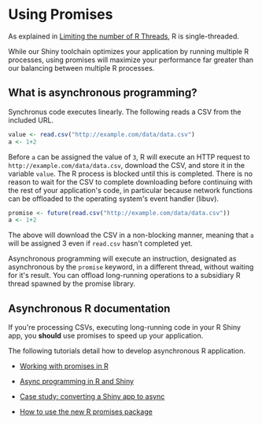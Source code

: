 # Using Promises

As explained in [Limiting the number of R Threads](../config/NumRThreads.md), R is single-threaded.

While our Shiny toolchain optimizes your application by running multiple R processes, using promises will maximize your performance far greater than our balancing between multiple R processes.

## What is asynchronous programming?

Synchronus code executes linearly. The following reads a CSV from the included URL.

```R
value <- read.csv("http://example.com/data/data.csv")
a <- 1+2
```

Before ```a``` can be assigned the value of ```3```, R will execute an HTTP request to ```http://example.com/data/data.csv```, download the CSV, and store it in the variable ```value```. The R process is blocked until this is completed. There is no reason to wait for the CSV to complete downloading before continuing with the rest of your application's code, in particular because network functions can be offloaded to the operating system's event handler (libuv). 

```R
promise <- future(read.csv("http://example.com/data/data.csv"))
a <- 1+2
```

The above will download the CSV in a non-blocking manner, meaning that ```a``` will be assigned 3 even if ```read.csv``` hasn't completed yet.

Asynchronous programming will execute an instruction, designated as asynchronous by the ```promise``` keyword, in a different thread, without waiting for it's result. You can offload long-running operations to a subsidiary R thread spawned by the promise library.

## Asynchronous R documentation

If you're processing CSVs, executing long-running code in your R Shiny app, you **should** use promises to speed up your application.

The following tutorials detail how to develop asynchronous R application.

* [Working with promises in R](https://rstudio.github.io/promises/articles/overview.html)

* [Async programming in R and Shiny](https://medium.com/@joe.cheng/async-programming-in-r-and-shiny-ebe8c5010790)

* [Case study: converting a Shiny app to async](https://rstudio.github.io/promises/articles/casestudy.html)

* [How to use the new R promises package](https://appsilon.com/an-example-of-how-to-use-the-new-r-promises-package/?nabe=4634331497365504:0&utm_referrer=https%3A%2F%2Fwww.google.com%2F)
